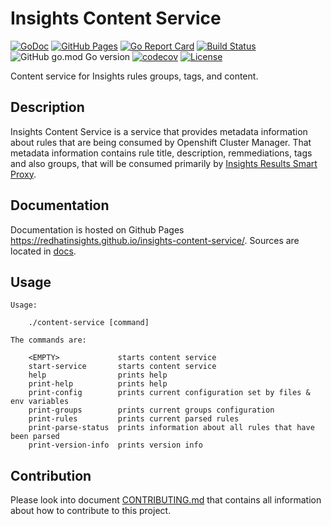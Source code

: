 # Insights Content Service

[![GoDoc](https://godoc.org/github.com/RedHatInsights/insights-content-service?status.svg)](https://godoc.org/github.com/RedHatInsights/insights-content-service)
[![GitHub Pages](https://img.shields.io/badge/%20-GitHub%20Pages-informational)](https://redhatinsights.github.io/insights-content-service/)
[![Go Report Card](https://goreportcard.com/badge/github.com/RedHatInsights/insights-content-service)](https://goreportcard.com/report/github.com/RedHatInsights/insights-content-service)
[![Build Status](https://travis-ci.org/RedHatInsights/insights-content-service.svg?branch=master)](https://travis-ci.org/RedHatInsights/insights-content-service)
![GitHub go.mod Go version](https://img.shields.io/github/go-mod/go-version/RedHatInsights/insights-content-service)
[![codecov](https://codecov.io/gh/RedHatInsights/insights-content-service/branch/master/graph/badge.svg)](https://codecov.io/gh/RedHatInsights/insights-content-service)
[![License](https://img.shields.io/badge/license-Apache-blue)](https://github.com/RedHatInsights/insights-content-service/blob/master/LICENSE)

Content service for Insights rules groups, tags, and content.

## Description

Insights Content Service is a service that provides metadata information about rules that are being
consumed by Openshift Cluster Manager. That metadata information contains rule title, description,
remmediations, tags and also groups, that will be consumed primarily by
[Insights Results Smart Proxy](https://github.com/RedHatInsights/insights-results-smart-proxy).

## Documentation

Documentation is hosted on Github Pages <https://redhatinsights.github.io/insights-content-service/>.
Sources are located in [docs](https://github.com/RedHatInsights/insights-content-service/tree/master/docs).

## Usage

```
Usage:

    ./content-service [command]

The commands are:

    <EMPTY>             starts content service
    start-service       starts content service
    help                prints help
    print-help          prints help
    print-config        prints current configuration set by files & env variables
    print-groups        prints current groups configuration
    print-rules         prints current parsed rules
    print-parse-status  prints information about all rules that have been parsed
    print-version-info  prints version info

```

## Contribution

Please look into document [CONTRIBUTING.md](CONTRIBUTING.md) that contains all information about how to
contribute to this project.
